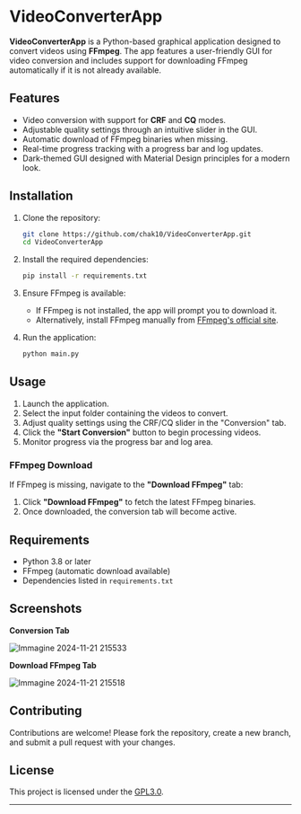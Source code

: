 # VideoConverterApp

**VideoConverterApp** is a Python-based graphical application designed to convert videos using **FFmpeg**. The app features a user-friendly GUI for video conversion and includes support for downloading FFmpeg automatically if it is not already available.

## Features

- Video conversion with support for **CRF** and **CQ** modes.
- Adjustable quality settings through an intuitive slider in the GUI.
- Automatic download of FFmpeg binaries when missing.
- Real-time progress tracking with a progress bar and log updates.
- Dark-themed GUI designed with Material Design principles for a modern look.

## Installation

1. Clone the repository:
   ```bash
   git clone https://github.com/chak10/VideoConverterApp.git
   cd VideoConverterApp
   ```

2. Install the required dependencies:
   ```bash
   pip install -r requirements.txt
   ```

3. Ensure FFmpeg is available:
   - If FFmpeg is not installed, the app will prompt you to download it.
   - Alternatively, install FFmpeg manually from [FFmpeg's official site](https://ffmpeg.org/download.html).

4. Run the application:
   ```bash
   python main.py
   ```

## Usage

1. Launch the application.
2. Select the input folder containing the videos to convert.
3. Adjust quality settings using the CRF/CQ slider in the "Conversion" tab.
4. Click the **"Start Conversion"** button to begin processing videos.
5. Monitor progress via the progress bar and log area.

### FFmpeg Download
If FFmpeg is missing, navigate to the **"Download FFmpeg"** tab:
1. Click **"Download FFmpeg"** to fetch the latest FFmpeg binaries.
2. Once downloaded, the conversion tab will become active.

## Requirements

- Python 3.8 or later
- FFmpeg (automatic download available)
- Dependencies listed in `requirements.txt`

## Screenshots

**Conversion Tab**

![Immagine 2024-11-21 215533](https://github.com/user-attachments/assets/345e65d4-8b36-4de6-b0f6-37be2f62dbc4)


**Download FFmpeg Tab**

![Immagine 2024-11-21 215518](https://github.com/user-attachments/assets/8ea3cecf-253b-4046-99a8-46a91ad0d218)


## Contributing

Contributions are welcome! Please fork the repository, create a new branch, and submit a pull request with your changes.

## License

This project is licensed under the [GPL3.0](LICENSE).

---
